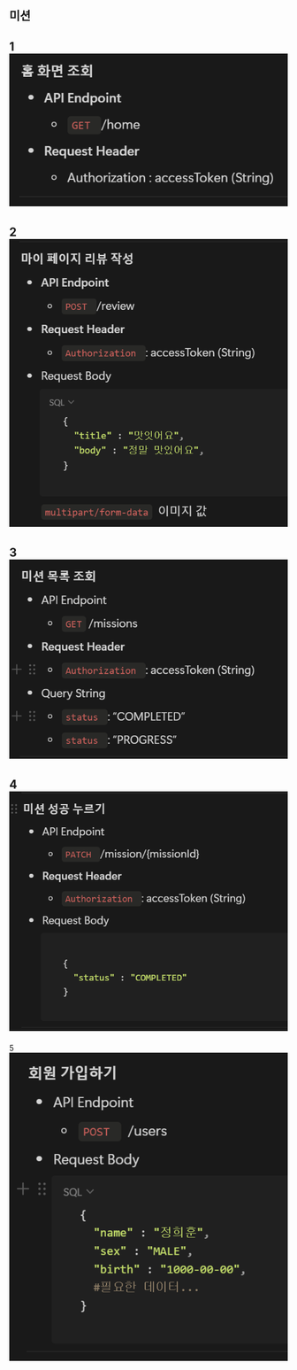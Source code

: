 ## 미션

1
![img](week3-1.png)
---
2
![img](week3-2.png)
---
3
![img](week3-3.png)
---
4
![img](week3-4.png)
---
5
![img](week3-5.png)